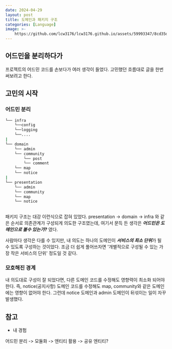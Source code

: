 ```yaml
---
date: 2024-04-29
layout: post
title: 도메인과 패키지 구조
categories: [Language]
image: >-
    https://github.com/lcw3176/lcw3176.github.io/assets/59993347/8cd35d71-04be-4f85-b373-fc43196a5f3b
---
```


## 어드민을 분리하다가

프로젝트의 어드민 코드를 손보다가 여러 생각이 들었다.
고민했던 흐름대로 글을 한번 써보려고 한다.

## 고민의 시작

### 어드민 분리


```sh
└── infra
    └──config
    └──logging
    └──....
|
└── domain
    └── admin
    └── community
        └── post
        └── comment
    └── map
    └── notice
|
└── presentation
    └── admin
    └── community
    └── map
    └── notice
    
```

패키지 구조는 대강 이런식으로 잡혀 있었다.
presentation -> domain -> infra 와 같은 순서로 의존관계가 구성되게 의도한 구조였는데, 여기서 문득 든 생각은 ***어드민은 도메인으로 볼수 있는가?*** 였다.

사람마다 생각은 다를 수 있지만, 내 의도는 하나의 도메인이 ***서비스의 최소 단위***가 될 수 있도록 구성하는 것이었다. 조금 더 쉽게 풀어쓰자면 '개별적으로 구성될 수 있는 가장 작은 서비스의 단위' 정도일 것 같다.

### 모호해진 경계

내 의도대로 구성이 잘 되었다면, 다른 도메인 코드를 수정해도 영향력이 최소화 되어야 한다. 즉, notice(공지사항) 도메인 코드를 수정해도 map, community와 같은 도메인에는 영향이 없어야 한다. 그런데 notice 도메인과 admin 도메인이 뒤섞이는 일이 자꾸 발생했다.





## 참고

- 내 경험

어드민 분리 -> 모듈화 -> 엔티티 활용 -> 공유 엔티티?